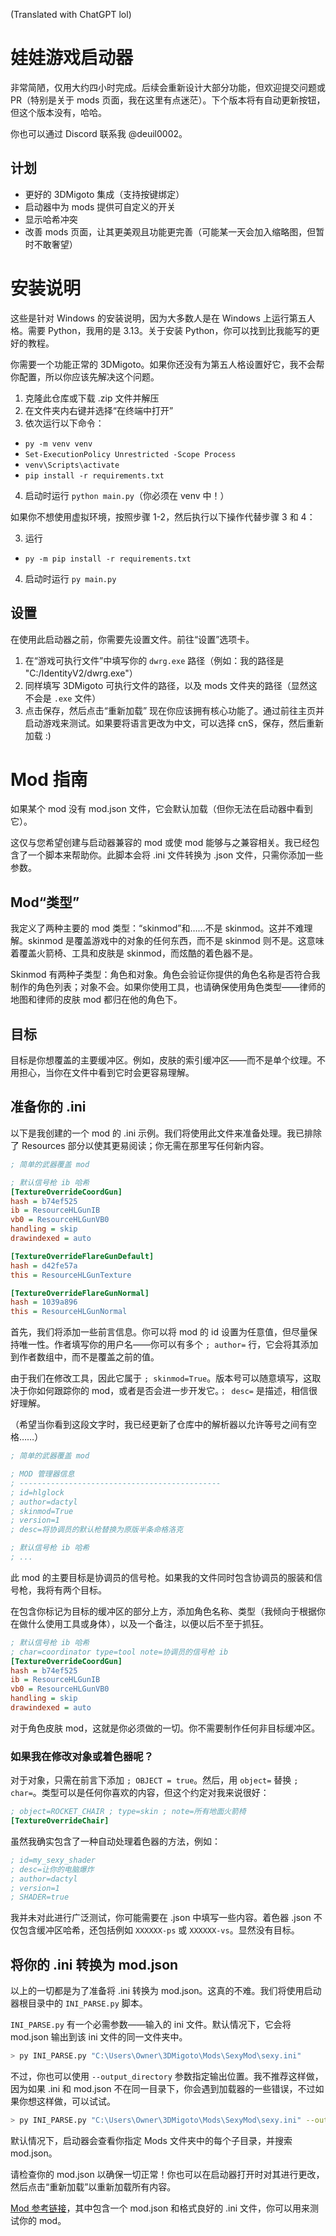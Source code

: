 (Translated with ChatGPT lol)

# 娃娃游戏启动器
非常简陋，仅用大约四小时完成。后续会重新设计大部分功能，但欢迎提交问题或 PR（特别是关于 mods 页面，我在这里有点迷茫）。下个版本将有自动更新按钮，但这个版本没有，哈哈。

你也可以通过 Discord 联系我 @deuil0002。

## 计划
- 更好的 3DMigoto 集成（支持按键绑定）
- 启动器中为 mods 提供可自定义的开关
- 显示哈希冲突
- 改善 mods 页面，让其更美观且功能更完善（可能某一天会加入缩略图，但暂时不敢奢望）

# 安装说明
这些是针对 Windows 的安装说明，因为大多数人是在 Windows 上运行第五人格。需要 Python，我用的是 3.13。关于安装 Python，你可以找到比我能写的更好的教程。

你需要一个功能正常的 3DMigoto。如果你还没有为第五人格设置好它，我不会帮你配置，所以你应该先解决这个问题。

1. 克隆此仓库或下载 .zip 文件并解压
2. 在文件夹内右键并选择“在终端中打开”
3. 依次运行以下命令：
- `py -m venv venv`
- `Set-ExecutionPolicy Unrestricted -Scope Process`
- `venv\Scripts\activate`
- `pip install -r requirements.txt`
4. 启动时运行 `python main.py`（你必须在 venv 中！）

如果你不想使用虚拟环境，按照步骤 1-2，然后执行以下操作代替步骤 3 和 4：

3. 运行
- `py -m pip install -r requirements.txt`
4. 启动时运行 `py main.py`

## 设置
在使用此启动器之前，你需要先设置文件。前往“设置”选项卡。
1. 在“游戏可执行文件”中填写你的 `dwrg.exe` 路径（例如：我的路径是 "C:/IdentityV2/dwrg.exe"）
2. 同样填写 3DMigoto 可执行文件的路径，以及 mods 文件夹的路径（显然这不会是 `.exe` 文件）
3. 点击保存，然后点击“重新加载”
现在你应该拥有核心功能了。通过前往主页并启动游戏来测试。如果要将语言更改为中文，可以选择 cnS，保存，然后重新加载 :)

# Mod 指南
如果某个 mod 没有 mod.json 文件，它会默认加载（但你无法在启动器中看到它）。

这仅与您希望创建与启动器兼容的 mod 或使 mod 能够与之兼容相关。我已经包含了一个脚本来帮助你。此脚本会将 .ini 文件转换为 .json 文件，只需你添加一些参数。

## Mod“类型”
我定义了两种主要的 mod 类型：“skinmod”和……不是 skinmod。这并不难理解。skinmod 是覆盖游戏中的对象的任何东西，而不是 skinmod 则不是。这意味着覆盖火箭椅、工具和皮肤是 skinmod，而炫酷的着色器不是。

Skinmod 有两种子类型：角色和对象。角色会验证你提供的角色名称是否符合我制作的角色列表；对象不会。如果你使用工具，也请确保使用角色类型——律师的地图和律师的皮肤 mod 都归在他的角色下。

## 目标
目标是你想覆盖的主要缓冲区。例如，皮肤的索引缓冲区——而不是单个纹理。不用担心，当你在文件中看到它时会更容易理解。

## 准备你的 .ini
以下是我创建的一个 mod 的 .ini 示例。我们将使用此文件来准备处理。我已排除了 Resources 部分以使其更易阅读；你无需在那里写任何新内容。

```ini
; 简单的武器覆盖 mod

; 默认信号枪 ib 哈希
[TextureOverrideCoordGun]
hash = b74ef525
ib = ResourceHLGunIB
vb0 = ResourceHLGunVB0
handling = skip
drawindexed = auto

[TextureOverrideFlareGunDefault]
hash = d42fe57a
this = ResourceHLGunTexture

[TextureOverrideFlareGunNormal]
hash = 1039a896
this = ResourceHLGunNormal
```

首先，我们将添加一些前言信息。你可以将 mod 的 id 设置为任意值，但尽量保持唯一性。作者填写你的用户名——你可以有多个 `; author=` 行，它会将其添加到作者数组中，而不是覆盖之前的值。

由于我们在修改工具，因此它属于 `; skinmod=True`。版本号可以随意填写，这取决于你如何跟踪你的 mod，或者是否会进一步开发它。`； desc=` 是描述，相信很好理解。

（希望当你看到这段文字时，我已经更新了仓库中的解析器以允许等号之间有空格……）

```ini
; 简单的武器覆盖 mod

; MOD 管理器信息
; ---------------------------------------------
; id=hlglock
; author=dactyl
; skinmod=True
; version=1
; desc=将协调员的默认枪替换为原版半条命格洛克

; 默认信号枪 ib 哈希
; ...
```

此 mod 的主要目标是协调员的信号枪。如果我的文件同时包含协调员的服装和信号枪，我将有两个目标。

在包含你标记为目标的缓冲区的部分上方，添加角色名称、类型（我倾向于根据你在做什么使用工具或身体），以及一个备注，以便以后不至于抓狂。

```ini
; 默认信号枪 ib 哈希
; char=coordinator type=tool note=协调员的信号枪 ib
[TextureOverrideCoordGun]
hash = b74ef525
ib = ResourceHLGunIB
vb0 = ResourceHLGunVB0
handling = skip
drawindexed = auto
```

对于角色皮肤 mod，这就是你必须做的一切。你不需要制作任何非目标缓冲区。

### 如果我在修改对象或着色器呢？
对于对象，只需在前言下添加 `; OBJECT = true`。然后，用 `object=` 替换 `; char=`。类型可以是任何你喜欢的内容，但这个约定对我来说很好：

```ini
; object=ROCKET_CHAIR ; type=skin ; note=所有地面火箭椅
[TextureOverrideChair]
```

虽然我确实包含了一种自动处理着色器的方法，例如：

```ini
; id=my_sexy_shader
; desc=让你的电脑爆炸
; author=dactyl
; version=1
; SHADER=true
```
我并未对此进行广泛测试，你可能需要在 .json 中填写一些内容。着色器 .json 不仅包含缓冲区哈希，还包括例如 `XXXXXX-ps` 或 `XXXXXX-vs`。显然没有目标。

## 将你的 .ini 转换为 mod.json
以上的一切都是为了准备将 .ini 转换为 mod.json。这真的不难。我们将使用启动器根目录中的 `INI_PARSE.py` 脚本。

`INI_PARSE.py` 有一个必需参数——输入的 ini 文件。默认情况下，它会将 mod.json 输出到该 ini 文件的同一文件夹中。

```bash
> py INI_PARSE.py "C:\Users\Owner\3DMigoto\Mods\SexyMod\sexy.ini"
```

不过，你也可以使用 `--output_directory` 参数指定输出位置。我不推荐这样做，因为如果 .ini 和 mod.json 不在同一目录下，你会遇到加载器的一些错误，不过如果你想这样做，可以试试。

```bash
> py INI_PARSE.py "C:\Users\Owner\3DMigoto\Mods\SexyMod\sexy.ini" --output_directory "C:\Users\Owner\Desktop\ModJsons"
```

默认情况下，启动器会查看你指定 Mods 文件夹中的每个子目录，并搜索 mod.json。

请检查你的 mod.json 以确保一切正常！你也可以在启动器打开时对其进行更改，然后点击“重新加载”以重新加载所有内容。

[Mod 参考链接](https://gamebanana.com/mods/570866)，其中包含一个 mod.json 和格式良好的 .ini 文件，你可以用来测试你的 mod。